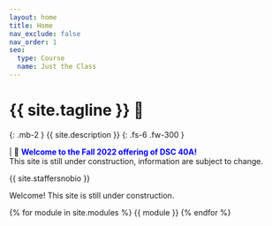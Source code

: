 ```yaml
---
layout: home
title: Home
nav_exclude: false
nav_order: 1
seo:
  type: Course
  name: Just the Class
---
```


# {{ site.tagline }} 🥑
{: .mb-2 }
{{ site.description }}
{: .fs-6 .fw-300 }

| 🎉 <span style='color:Blue'><b>Welcome to the Fall 2022 offering of DSC 40A!</b></span> <br> This site is still under construction, information are subject to change.

{{ site.staffersnobio }}

<!-- [Lecture Recordings](https://podcast.ucsd.edu/watch/fa21/dsc40a_a00){: .btn .btn-blue } [Assignment Solutions](https://campuswire.com/c/GF82D3B2E/feed/73){: .btn .btn-purple }-->

Welcome! This site is still under construction.

{% for module in site.modules %}
{{ module }}
{% endfor %}
